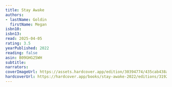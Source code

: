 ```yaml
---
title: Stay Awake
authors:
- lastName: Goldin
  firstName: Megan
isbn10:
isbn13:
read: 2025-04-05
rating: 3.5
yearPublished: 2022
reading: false
asin: B09GHG25WH
subtitle:
narrators:
coverImageUrl: https://assets.hardcover.app/edition/30394774/435cab438a1a9b13ecd22907b7365419e8661583.jpeg
hardcoverUrl: https://hardcover.app/books/stay-awake-2022/editions/31925815
---
```

